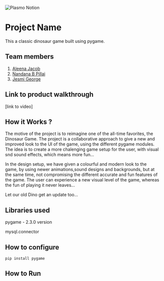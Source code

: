 ![Plasmo Notion](https://user-images.githubusercontent.com/64391274/219694678-8f1a2829-b0b2-41de-9152-4c4a4e43c2d5.png)



# Project Name
This a classic dinosaur game built using pygame.
## Team members
1. [Aleena Jacob](https://github.com/aleena03)
2. [Nandana B Pillai](https://github.com/Nandanabpillai)
3. [Jesmi George](https://github.com/jesmigeorge)
## Link to product walkthrough
[link to video]
## How it Works ?
The motive of the project is to reimagine one of the all-time favorites, the Dinosaur Game. The project is a collaborative approach to give a new and improved look to the UI of the game, using the different pygame modules. The idea is to create a more chalenging game setup for the user, with visual snd sound effects, which means more fun... 

In the design setup, we have given a colourful and modern look to the game, by using newer animations,sound designs and backgrounds, but at the same time, not compromising the different accurate and fun features of the game. The user can experience a new visual level of the game, whereas the fun of playing it never leaves...

Let our old Dino get an update too...

## Libraries used
pygame - 2.3.0 version

mysql.connector
## How to configure
`pip install pygame`
## How to Run

